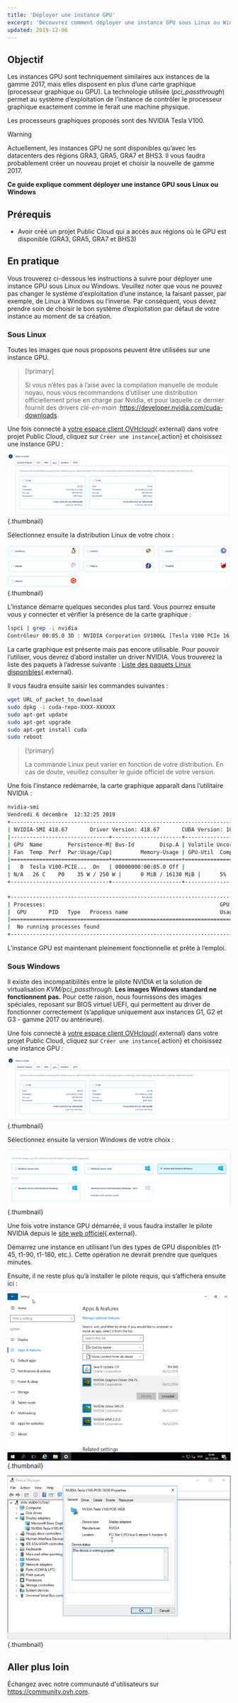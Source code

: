 ```yaml
---
title: 'Déployer une instance GPU'
excerpt: 'Découvrez comment déployer une instance GPU sous Linux ou Windows'
updated: 2019-12-06
---
```


## Objectif

Les instances GPU sont techniquement similaires aux instances de la gamme 2017, mais elles disposent en plus d’une carte graphique (processeur graphique ou GPU). La technologie utilisée (*pci_passthrough*) permet au système d’exploitation de l’instance de contrôler le processeur graphique exactement comme le ferait une machine physique.

Les processeurs graphiques proposés sont des NVIDIA Tesla V100. 

> [!warning]
>
> Actuellement, les instances GPU ne sont disponibles qu’avec les datacenters des régions GRA3, GRA5, GRA7 et BHS3. Il vous faudra probablement créer un nouveau projet et choisir la nouvelle de gamme 2017.
> 

**Ce guide explique comment déployer une instance GPU sous Linux ou Windows**

## Prérequis

- Avoir créé un projet Public Cloud qui a accès aux régions où le GPU est disponible (GRA3, GRA5, GRA7 et BHS3)

## En pratique

Vous trouverez ci-dessous les instructions à suivre pour déployer une instance GPU sous Linux ou Windows.
Veuillez noter que vous ne pouvez pas changer le système d’exploitation d’une instance, la faisant passer, par exemple, de Linux à Windows ou l’inverse. Par conséquent, vous devez prendre soin de choisir le bon système d’exploitation par défaut de votre instance au moment de sa création.

### Sous Linux

Toutes les images que nous proposons peuvent être utilisées sur une instance GPU.

> [!primary]
>
> Si vous n’êtes pas à l’aise avec la compilation manuelle de module noyau, nous vous recommandons d’utiliser une distribution officiellement prise en charge par Nvidia, et pour laquelle ce dernier fournit des drivers *clé-en-main* :<https://developer.nvidia.com/cuda-downloads>.
> 

Une fois connecté à [votre espace client OVHcloud](https://www.ovh.com/auth/?action=alleraugestionnaire){.external} dans votre projet Public Cloud, cliquez sur `Créer une instance`{.action} et choisissez une instance GPU :

![public-cloud](images/gpu.png){.thumbnail}

Sélectionnez ensuite la distribution Linux de votre choix :

![public-cloud](images/linuxchoice.png){.thumbnail}

L’instance démarre quelques secondes plus tard. Vous pourrez ensuite vous y connecter et vérifier la présence de la carte graphique : 

```bash
lspci | grep -i nvidia
Contrôleur 00:05.0 3D : NVIDIA Corporation GV100GL [Tesla V100 PCIe 16 Go] (rév. a1)
```

La carte graphique est présente mais pas encore utilisable. Pour pouvoir l’utiliser, vous devrez d’abord installer un driver NVIDIA. Vous trouverez la liste des paquets à l’adresse suivante : [Liste des paquets Linux disponibles](https://developer.download.nvidia.com/compute/cuda/repos/){.external}.

Il vous faudra ensuite saisir les commandes suivantes :

```sh
wget URL_of_packet_to_download
sudo dpkg -i cuda-repo-XXXX-XXXXXX
sudo apt-get update
sudo apt-get upgrade
sudo apt-get install cuda
sudo reboot
```

> [!primary]
>
> La commande Linux peut varier en fonction de votre distribution. En cas de doute, veuillez consulter le guide officiel de votre version.
> 

Une fois l’instance redémarrée, la carte graphique apparaît dans l’utilitaire NVIDIA :

```sh
nvidia-smi
Vendredi 6 décembre  12:32:25 2019       
+-----------------------------------------------------------------------------+
| NVIDIA-SMI 418.67       Driver Version: 418.67       CUDA Version: 10.1     |
|-------------------------------+----------------------+----------------------+
| GPU  Name        Persistence-M| Bus-Id        Disp.A | Volatile Uncorr. ECC |
| Fan  Temp  Perf  Pwr:Usage/Cap|         Memory-Usage | GPU-Util  Compute M. |
|===============================+======================+======================|
|   0  Tesla V100-PCIE...  On   | 00000000:00:05.0 Off |                    0 |
| N/A   26 C    P0    35 W / 250 W |      0 MiB / 16130 MiB |      5%      Par défaut |
+-------------------------------+----------------------+----------------------+
                                                                               
+-----------------------------------------------------------------------------+
| Processes:                                                       GPU Memory |
|  GPU       PID   Type   Process name                             Usage      |
|=============================================================================|
|  No running processes found                                                 |
+-----------------------------------------------------------------------------+
```

L’instance GPU est maintenant pleinement fonctionnelle et prête à l’emploi.

### Sous Windows

Il existe des incompatibilités entre le pilote NVIDIA et la solution de virtualisation *KVM/pci_passthrough*. **Les images Windows standard ne fonctionnent pas.**
Pour cette raison, nous fournissons des images spéciales, reposant sur BIOS virtuel UEFI, qui permettent au driver de fonctionner correctement (s’applique uniquement aux instances G1, G2 et G3 - gamme 2017 ou antérieure).

Une fois connecté à [votre espace client OVHcloud](https://www.ovh.com/auth/?action=alleraugestionnaire){.external} dans votre projet Public Cloud, cliquez sur `Créer une instance`{.action} et choisissez une instance GPU :

![public-cloud](images/gpu.png){.thumbnail}

Sélectionnez ensuite la version Windows de votre choix : 

![public-cloud](images/oschoice.png){.thumbnail}

Une fois votre instance GPU démarrée, il vous faudra installer le pilote NVIDIA depuis le [site web officiel](https://www.nvidia.com/Download/index.aspx){.external}.

Démarrez une instance en utilisant l’un des types de GPU disponibles (t1-45, t1-90, t1-180, etc.). Cette opération ne devrait prendre que quelques minutes.

Ensuite, il ne reste plus qu’à installer le pilote requis, qui s’affichera ensuite ici :

![public-cloud](images/driverson.png){.thumbnail}

![public-cloud](images/devicemanager.png){.thumbnail}

## Aller plus loin

Échangez avec notre communauté d'utilisateurs sur <https://community.ovh.com>.
